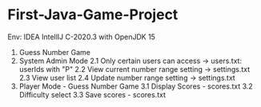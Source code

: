 # First-Java-Game-Project
Env: IDEA IntellIJ C-2020.3 with OpenJDK 15
1. Guess Number Game
2. System Admin Mode
   2.1 Only certain users can access -> users.txt: userIds with "P"
   2.2 View current number range setting -> settings.txt
   2.3 View user list
   2.4 Update number range setting -> settings.txt
3. Player Mode - Guess Number Game
   3.1 Display Scores - scores.txt
   3.2 Difficulty select
   3.3 Save scores - scores.txt 
